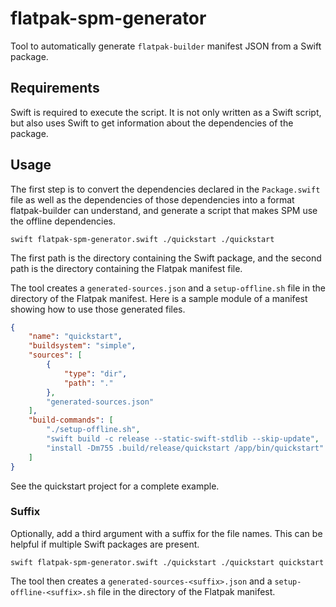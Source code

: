 # flatpak-spm-generator

Tool to automatically generate `flatpak-builder` manifest JSON from a Swift package.

## Requirements

Swift is required to execute the script. It is not only written as a Swift script, but also uses Swift to get information about the dependencies of the package.

## Usage

The first step is to convert the dependencies declared in the `Package.swift` file as well as the dependencies of those dependencies into a format flatpak-builder can understand,
and generate a script that makes SPM use the offline dependencies.
```
swift flatpak-spm-generator.swift ./quickstart ./quickstart
```

The first path is the directory containing the Swift package, and the second path is the directory containing the Flatpak manifest file.

The tool creates a `generated-sources.json` and a `setup-offline.sh` file in the directory of the Flatpak manifest. Here is a sample module of a manifest showing how to use those generated files.
```json
{
    "name": "quickstart",
    "buildsystem": "simple",
    "sources": [
        {
            "type": "dir",
            "path": "."
        },
        "generated-sources.json"
    ],
    "build-commands": [
        "./setup-offline.sh",
        "swift build -c release --static-swift-stdlib --skip-update",
        "install -Dm755 .build/release/quickstart /app/bin/quickstart"
    ]
}
```

See the quickstart project for a complete example.

### Suffix

Optionally, add a third argument with a suffix for the file names. This can be helpful if multiple Swift packages are present.
```
swift flatpak-spm-generator.swift ./quickstart ./quickstart quickstart
```

The tool then creates a `generated-sources-<suffix>.json` and a `setup-offline-<suffix>.sh` file in the directory of the Flatpak manifest.

